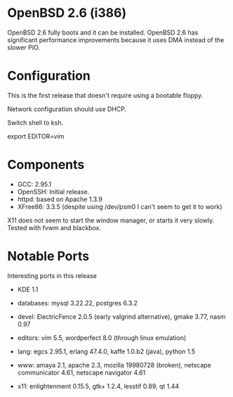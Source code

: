 # OpenBSD 2.6 (i386)

OpenBSD 2.6 fully boots and it can be installed. OpenBSD 2.6 has significant
performance improvements because it uses DMA instead of the slower PIO.

# Configuration

This is the first release that doesn't require using a bootable floppy.

Network configuration should use DHCP.

Switch shell to ksh.

export EDITOR=vim

# Components

* GCC: 2.95.1
* OpenSSH: Initial release.
* httpd: based on Apache 1.3.9
* XFree86: 3.3.5 (despite using /dev/psm0 I can't seem to get it to work)

X11 does not seem to start the window manager, or starts it very slowly.
Tested with fvwm and blackbox.

# Notable Ports

Interesting ports in this release

* KDE 1.1

* databases: mysql 3.22.22, postgres 6.3.2
* devel: ElectricFence 2.0.5 (early valgrind alternative), gmake 3.77, nasm 0.97
* editors: vim 5.5, wordperfect 8.0 (through linux emulation)
* lang: egcs 2.95.1, erlang 47.4.0, kaffe 1.0.b2 (java), python 1.5
* www: amaya 2.1, apache 2.3, mozilla 19980728 (broken), netscape communicator 4.61, netscape navigator 4.61
* x11: enlightenment 0.15.5, gtk+ 1.2.4, lesstif 0.89, qt 1.44
